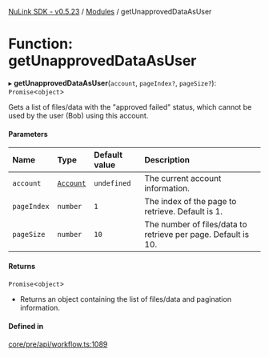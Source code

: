 [NuLink SDK - v0.5.23](../README.md) / [Modules](../modules.md) / getUnapprovedDataAsUser

# Function: getUnapprovedDataAsUser

▸ **getUnapprovedDataAsUser**(`account`, `pageIndex?`, `pageSize?`): `Promise`<`object`\>

Gets a list of files/data with the "approved failed" status, which cannot be used by the user (Bob) using this account.

#### Parameters

| Name | Type | Default value | Description |
| :------ | :------ | :------ | :------ |
| `account` | [`Account`](../classes/Account.md) | `undefined` | The current account information. |
| `pageIndex` | `number` | `1` | The index of the page to retrieve. Default is 1. |
| `pageSize` | `number` | `10` | The number of files/data to retrieve per page. Default is 10. |

#### Returns

`Promise`<`object`\>

- Returns an object containing the list of files/data and pagination information.

#### Defined in

[core/pre/api/workflow.ts:1089](https://github.com/NuLink-network/nulink-sdk/blob/1365126/src/core/pre/api/workflow.ts#L1089)
